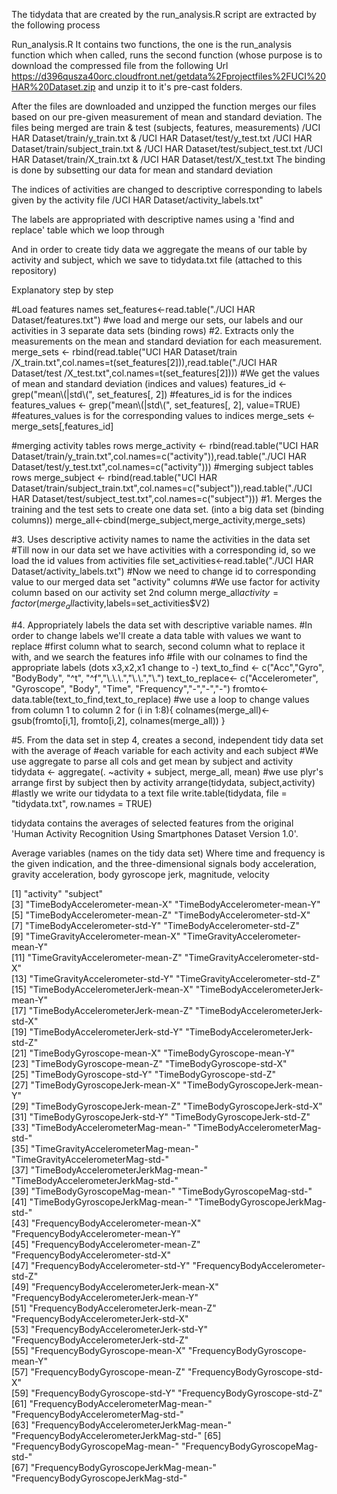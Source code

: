 The tidydata that are created by the run_analysis.R script are extracted by the following process

Run_analysis.R
It contains two functions, the one is the run_analysis function which when called, runs the second function (whose purpose
is to download the compressed file from the following Url 
https://d396qusza40orc.cloudfront.net/getdata%2Fprojectfiles%2FUCI%20HAR%20Dataset.zip and unzip it to it's pre-cast folders.

After the files are downloaded and unzipped the function merges our files based on our pre-given measurement of mean and
standard deviation. The files being merged are 
train & test (subjects, features, measurements)
/UCI HAR Dataset/train/y_train.txt & /UCI HAR Dataset/test/y_test.txt
/UCI HAR Dataset/train/subject_train.txt & /UCI HAR Dataset/test/subject_test.txt
/UCI HAR Dataset/train/X_train.txt & /UCI HAR Dataset/test/X_test.txt
The binding is done by subsetting our data for mean and standard deviation

The indices of activities are changed to descriptive corresponding to labels given by the activity file 
/UCI HAR Dataset/activity_labels.txt"

The labels are appropriated with descriptive names using a 'find and replace' table which we loop through

And in order to create tidy data we aggregate the means of our table by activity and subject, which we save
to tidydata.txt file (attached to this repository)

Explanatory step by step

#Load features names
      set_features<-read.table("./UCI HAR Dataset/features.txt")
#we load and merge our sets, our labels and our activities in 3 separate data sets (binding rows)
#2. Extracts only the measurements on the mean and standard deviation for each measurement.
      merge_sets <- rbind(read.table("UCI HAR Dataset/train             /X_train.txt",col.names=t(set_features[2])),read.table("./UCI        HAR Dataset/test     /X_test.txt",col.names=t(set_features[2])))
#We get the values of mean and standard deviation (indices and values)
      features_id <- grep("mean\\(|std\\(", set_features[, 2])
#features_id is for the indices
      features_values <- grep("mean\\(|std\\(", set_features[, 2], value=TRUE)
#features_values is for the corresponding values to indices
      merge_sets <-merge_sets[,features_id]
      
#merging activity tables rows
      merge_activity <- rbind(read.table("UCI HAR Dataset/train/y_train.txt",col.names=c("activity")),read.table("./UCI HAR Dataset/test/y_test.txt",col.names=c("activity")))
#merging subject tables rows
      merge_subject <- rbind(read.table("UCI HAR Dataset/train/subject_train.txt",col.names=c("subject")),read.table("./UCI HAR Dataset/test/subject_test.txt",col.names=c("subject")))
#1. Merges the training and the test sets to create one data set. (into a big data set (binding columns))
      merge_all<-cbind(merge_subject,merge_activity,merge_sets)
  
#3. Uses descriptive activity names to name the activities in the data set
#Till now in our data set we have activities with a corresponding id, so we load the id values from activities file
      set_activities<-read.table("./UCI HAR Dataset/activity_labels.txt")
#Now we need to change id to corresponding value to our merged data set "activity" columns
#We use factor for activity column based on our activity set 2nd column
      merge_all$activity = factor(merge_all$activity,labels=set_activities$V2)

#4. Appropriately labels the data set with descriptive variable names. 
#In order to change labels we'll create a data table with values we want to replace
#first column what to search, second column what to replace it with, and we search the features info
#file with our colnames to find the appropriate labels (dots x3,x2,x1 change to -)
      text_to_find <- c("Acc","Gyro", "BodyBody", "^t", "^f","\\.\\.\\.","\\.\\.","\\.")
      text_to_replace<- c("Accelerometer", "Gyroscope", "Body", "Time", "Frequency","-","-","-")
      fromto<-data.table(text_to_find,text_to_replace)
#we use a loop to change values from column 1 to column 2
      for (i in 1:8){
        colnames(merge_all)<-gsub(fromto[i,1], fromto[i,2], colnames(merge_all))
      }
      
#5. From the data set in step 4, creates a second, independent tidy data set with the average of
#each variable for each activity and each subject
#We use aggregate to parse all cols and get mean by subject and activity
      tidydata <- aggregate(. ~activity + subject, merge_all, mean)
#we use plyr's arrange first by subject then by activity
      arrange(tidydata, subject,activity)
#lastly we write our tidydata to a text file
      write.table(tidydata, file = "tidydata.txt", row.names = TRUE)

tidydata contains the averages of selected features from the original 'Human Activity Recognition Using Smartphones Dataset Version 1.0'.

Average variables (names on the tidy data set)
Where time and frequency is the given indication, and the three-dimensional signals
body acceleration, gravity acceleration, body gyroscope
                jerk, magnitude, velocity

[1] "activity"                                "subject"                                
 [3] "TimeBodyAccelerometer-mean-X"            "TimeBodyAccelerometer-mean-Y"           
 [5] "TimeBodyAccelerometer-mean-Z"            "TimeBodyAccelerometer-std-X"            
 [7] "TimeBodyAccelerometer-std-Y"             "TimeBodyAccelerometer-std-Z"            
 [9] "TimeGravityAccelerometer-mean-X"         "TimeGravityAccelerometer-mean-Y"        
[11] "TimeGravityAccelerometer-mean-Z"         "TimeGravityAccelerometer-std-X"         
[13] "TimeGravityAccelerometer-std-Y"          "TimeGravityAccelerometer-std-Z"         
[15] "TimeBodyAccelerometerJerk-mean-X"        "TimeBodyAccelerometerJerk-mean-Y"       
[17] "TimeBodyAccelerometerJerk-mean-Z"        "TimeBodyAccelerometerJerk-std-X"        
[19] "TimeBodyAccelerometerJerk-std-Y"         "TimeBodyAccelerometerJerk-std-Z"        
[21] "TimeBodyGyroscope-mean-X"                "TimeBodyGyroscope-mean-Y"               
[23] "TimeBodyGyroscope-mean-Z"                "TimeBodyGyroscope-std-X"                
[25] "TimeBodyGyroscope-std-Y"                 "TimeBodyGyroscope-std-Z"                
[27] "TimeBodyGyroscopeJerk-mean-X"            "TimeBodyGyroscopeJerk-mean-Y"           
[29] "TimeBodyGyroscopeJerk-mean-Z"            "TimeBodyGyroscopeJerk-std-X"            
[31] "TimeBodyGyroscopeJerk-std-Y"             "TimeBodyGyroscopeJerk-std-Z"            
[33] "TimeBodyAccelerometerMag-mean-"          "TimeBodyAccelerometerMag-std-"          
[35] "TimeGravityAccelerometerMag-mean-"       "TimeGravityAccelerometerMag-std-"       
[37] "TimeBodyAccelerometerJerkMag-mean-"      "TimeBodyAccelerometerJerkMag-std-"      
[39] "TimeBodyGyroscopeMag-mean-"              "TimeBodyGyroscopeMag-std-"              
[41] "TimeBodyGyroscopeJerkMag-mean-"          "TimeBodyGyroscopeJerkMag-std-"          
[43] "FrequencyBodyAccelerometer-mean-X"       "FrequencyBodyAccelerometer-mean-Y"      
[45] "FrequencyBodyAccelerometer-mean-Z"       "FrequencyBodyAccelerometer-std-X"       
[47] "FrequencyBodyAccelerometer-std-Y"        "FrequencyBodyAccelerometer-std-Z"       
[49] "FrequencyBodyAccelerometerJerk-mean-X"   "FrequencyBodyAccelerometerJerk-mean-Y"  
[51] "FrequencyBodyAccelerometerJerk-mean-Z"   "FrequencyBodyAccelerometerJerk-std-X"   
[53] "FrequencyBodyAccelerometerJerk-std-Y"    "FrequencyBodyAccelerometerJerk-std-Z"   
[55] "FrequencyBodyGyroscope-mean-X"           "FrequencyBodyGyroscope-mean-Y"          
[57] "FrequencyBodyGyroscope-mean-Z"           "FrequencyBodyGyroscope-std-X"           
[59] "FrequencyBodyGyroscope-std-Y"            "FrequencyBodyGyroscope-std-Z"           
[61] "FrequencyBodyAccelerometerMag-mean-"     "FrequencyBodyAccelerometerMag-std-"     
[63] "FrequencyBodyAccelerometerJerkMag-mean-" "FrequencyBodyAccelerometerJerkMag-std-" 
[65] "FrequencyBodyGyroscopeMag-mean-"         "FrequencyBodyGyroscopeMag-std-"         
[67] "FrequencyBodyGyroscopeJerkMag-mean-"     "FrequencyBodyGyroscopeJerkMag-std-"     
